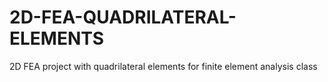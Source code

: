 # 2D-FEA-QUADRILATERAL-ELEMENTS
2D FEA project with quadrilateral elements for finite element analysis class 

